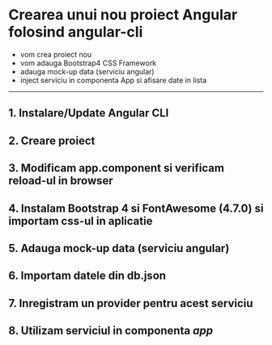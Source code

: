 # Crearea unui nou proiect Angular folosind angular-cli

- vom crea proiect nou
- vom adauga Bootstrap4 CSS Framework
- adauga mock-up data (serviciu angular)
- inject serviciu in componenta App si afisare date in lista


---

## 1. Instalare/Update Angular CLI


## 2. Creare proiect


## 3. Modificam app.component si verificam reload-ul in browser


## 4. Instalam Bootstrap 4 si FontAwesome (4.7.0) si importam css-ul in aplicatie


## 5. Adauga mock-up data (serviciu angular)


## 6. Importam datele din db.json


## 7. Inregistram un provider pentru acest serviciu 


## 8. Utilizam serviciul in componenta _app_


